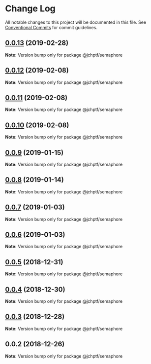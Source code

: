 # Change Log

All notable changes to this project will be documented in this file.
See [Conventional Commits](https://conventionalcommits.org) for commit guidelines.

## [0.0.13](https://github.com/jheinnic/portfolio-monorepo/compare/@jchptf/semaphore@0.0.12...@jchptf/semaphore@0.0.13) (2019-02-28)

**Note:** Version bump only for package @jchptf/semaphore





## [0.0.12](https://github.com/jheinnic/portfolio-monorepo/compare/@jchptf/semaphore@0.0.10...@jchptf/semaphore@0.0.12) (2019-02-08)

**Note:** Version bump only for package @jchptf/semaphore





## [0.0.11](https://github.com/jheinnic/portfolio-monorepo/compare/@jchptf/semaphore@0.0.10...@jchptf/semaphore@0.0.11) (2019-02-08)

**Note:** Version bump only for package @jchptf/semaphore





## [0.0.10](https://github.com/jheinnic/portfolio-monorepo/compare/@jchptf/semaphore@0.0.9...@jchptf/semaphore@0.0.10) (2019-02-08)

**Note:** Version bump only for package @jchptf/semaphore





## [0.0.9](https://github.com/jheinnic/portfolio-monorepo/compare/@jchptf/semaphore@0.0.8...@jchptf/semaphore@0.0.9) (2019-01-15)

**Note:** Version bump only for package @jchptf/semaphore





## [0.0.8](https://github.com/jheinnic/portfolio-monorepo/compare/@jchptf/semaphore@0.0.7...@jchptf/semaphore@0.0.8) (2019-01-14)

**Note:** Version bump only for package @jchptf/semaphore





## [0.0.7](https://github.com/jheinnic/portfolio-monorepo/compare/@jchptf/semaphore@0.0.6...@jchptf/semaphore@0.0.7) (2019-01-03)

**Note:** Version bump only for package @jchptf/semaphore





## [0.0.6](https://github.com/jheinnic/portfolio-monorepo/compare/@jchptf/semaphore@0.0.5...@jchptf/semaphore@0.0.6) (2019-01-03)

**Note:** Version bump only for package @jchptf/semaphore





## [0.0.5](https://github.com/jheinnic/portfolio-monorepo/compare/@jchptf/semaphore@0.0.4...@jchptf/semaphore@0.0.5) (2018-12-31)

**Note:** Version bump only for package @jchptf/semaphore





## [0.0.4](https://github.com/jheinnic/portfolio-monorepo/compare/@jchptf/semaphore@0.0.3...@jchptf/semaphore@0.0.4) (2018-12-30)

**Note:** Version bump only for package @jchptf/semaphore





## [0.0.3](https://github.com/jheinnic/portfolio-monorepo/compare/@jchptf/semaphore@0.0.2...@jchptf/semaphore@0.0.3) (2018-12-28)

**Note:** Version bump only for package @jchptf/semaphore





## 0.0.2 (2018-12-26)

**Note:** Version bump only for package @jchptf/semaphore

